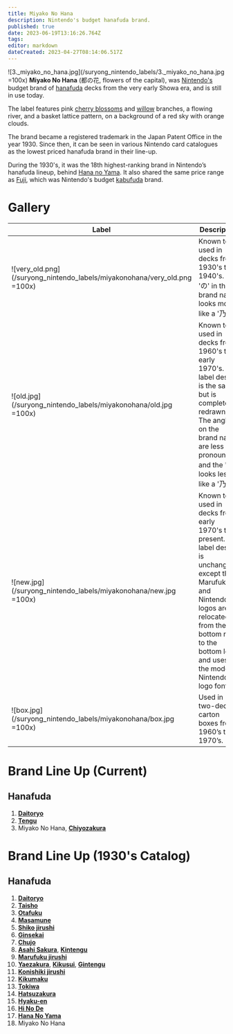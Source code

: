 ```yaml
---
title: Miyako No Hana
description: Nintendo's budget hanafuda brand.
published: true
date: 2023-06-19T13:16:26.764Z
tags: 
editor: markdown
dateCreated: 2023-04-27T08:14:06.517Z
---
```


![3._miyako_no_hana.jpg](/suryong_nintendo_labels/3._miyako_no_hana.jpg =100x)
**Miyako No Hana** (都の花, flowers of the capital), was [Nintendo's](/en/hanafuda/manufacturers/nintendo) budget brand of [hanafuda](/en/hanafuda) decks from the very early Showa era, and is still in use today. 

The label features pink [cherry blossoms](/en/hanafuda/suits/cherry-blossom) and [willow](/en/hanafuda/suits/willow) branches, a flowing river, and a basket lattice pattern, on a background of a red sky with orange clouds.

The brand became a registered trademark in the Japan Patent Office in the year 1930. Since then, it can be seen in various Nintendo card catalogues as the lowest priced hanafuda brand in their line-up.

During the 1930's, it was the 18th highest-ranking brand in Nintendo’s hanafuda lineup, behind [Hana no Yama](/en/hanafuda/manufacturers/nintendo/hana_no_yama). It also shared the same price range as [Fuji](/en/hanafuda/manufacturers/nintendo/fuji), which was Nintendo's budget [kabufuda](/en/kabufuda) brand.

# Gallery
| Label | Description |
| --- | --- |
|![very_old.png](/suryong_nintendo_labels/miyakonohana/very_old.png =100x)|Known to be used in decks from 1930's to 1940's. The 'の' in the brand name looks more like a '乃'.|
|![old.jpg](/suryong_nintendo_labels/miyakonohana/old.jpg =100x)|Known to be used in decks from 1960's to early 1970's. The label design is the same, but is completely redrawn. The angles on the brand name are less pronounced, and the 'の' looks less like a '乃'.|
|![new.jpg](/suryong_nintendo_labels/miyakonohana/new.jpg =100x)|Known to be used in decks from early 1970's to present. The label design is unchanged except the Marufuku and Nintendo logos are relocated from the bottom right to the bottom left, and uses the modern Nintendo logo font.|
|![box.jpg](/suryong_nintendo_labels/miyakonohana/box.jpg =100x)|Used in two-deck carton boxes from 1960’s to 1970’s.|

# Brand Line Up (Current)
## Hanafuda
1. [**Daitoryo**](/en/hanafuda/manufacturers/nintendo/daitoryo)
2. [**Tengu**](/en/hanafuda/manufacturers/nintendo/tengu)
3. Miyako No Hana, [**Chiyozakura**](/en/hanafuda/manufacturers/nintendo/chiyozakura)

# Brand Line Up (1930's Catalog)
## Hanafuda
1. [**Daitoryo**](/en/hanafuda/manufacturers/nintendo/daitoryo)
2. [**Taisho**](/en/hanafuda/manufacturers/nintendo/taisho)
3. [**Otafuku**](/en/hanafuda/manufacturers/nintendo/otafuku)
4. [**Masamune**](/en/hanafuda/manufacturers/nintendo/masamune)
5. [**Shiko jirushi**](/en/hanafuda/manufacturers/nintendo/shiko)
6. [**Ginsekai**](/en/hanafuda/manufacturers/nintendo/ginsekai)
7. [**Chujo**](/en/hanafuda/manufacturers/nintendo/chujo)
8. [**Asahi Sakura**](/en/hanafuda/manufacturers/nintendo/asahi_sakura), [**Kintengu**](/en/hanafuda/manufacturers/nintendo/kintengu)
9. [**Marufuku jirushi**](/en/hanafuda/manufacturers/nintendo/marufuku_jirushi)
10. [**Yaezakura**](/en/hanafuda/manufacturers/nintendo/yaezakura), [**Kikusui**](/en/hanafuda/manufacturers/nintendo/kikusui), [**Gintengu**](/en/hanafuda/manufacturers/nintendo/gintengu)
11. [**Konishiki jirushi**](/en/hanafuda/manufacturers/nintendo/konishiki)
12. [**Kikumaku**](/en/hanafuda/manufacturers/nintendo/kikumaku)
13. [**Tokiwa**](/en/hanafuda/manufacturers/nintendo/tokiwa)
14. [**Hatsuzakura**](/en/hanafuda/manufacturers/nintendo/hatsuzakura)
15. [**Hyaku-en**](/en/hanafuda/manufacturers/nintendo/hyaku-en)
16. [**Hi No De**](/en/hanafuda/manufacturers/nintendo/hi_no_de)
17. [**Hana No Yama**](/en/hanafuda/manufacturers/nintendo/hana_no_yama)
18. Miyako No Hana
